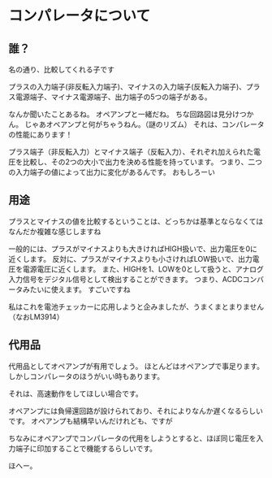 # コンパレータについて

## 誰？
名の通り、比較してくれる子です

プラスの入力端子(非反転入力端子)、マイナスの入力端子(反転入力端子)、プラス電源端子、マイナス電源端子、出力端子の5つの端子がある。

なんか聞いたことあるね。
オペアンプと一緒だね。
ちな回路図は見分けつかん。
じゃあオペアンプと何がちゃうねん。（謎のリズム）
それは、コンパレータの性能にあります！

プラス端子（非反転入力）とマイナス端子（反転入力）、それぞれ加えられた電圧を比較し、その2つの大小で出力を決める性能を持っています。
つまり、二つの入力端子の値によって出力に変化があるんです。
おもしろーい

## 用途
プラスとマイナスの値を比較するということは、どっちかは基準とならなくてはなんだか複雑な感じしますね

一般的には、プラスがマイナスよりも大きければHIGH扱いで、出力電圧を0に近くします。
反対に、プラスがマイナスよりも小さければLOW扱いで、出力電圧を電源電圧に近くします。
また、HIGHを1、LOWを0として扱うと、アナログ入力信号をデジタル信号として検出することができます。
つまり、ACDCコンバータみたいに使えます。
すごいですね

私はこれを電池チェッカーに応用しようと企みましたが、うまくまとまりません
（なおLM3914）

## 代用品
代用品としてオペアンプが有用でしょう。
ほとんどはオペアンプで事足ります。
しかしコンパレータのほうがいい時もあります。

それは、高速動作をしてほしい場合です。

オペアンプには負帰還回路が設けられており、それによりなんか遅くなるらしいです。
オペアンプも結構早いんだけれども、ですが

ちなみにオペアンプでコンパレータの代用をしようとすると、ほぼ同じ電圧を入力端子に印加することで機能するらしいです。

ほへー。
